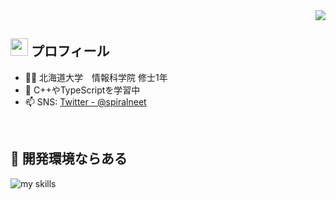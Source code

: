 <!-- 1. GitHub usernameを変更 -->
<div align="right">
  <img src="https://komarev.com/ghpvc/?spiral987=spiral987" />
</div>

<!-- 2. プロフィールや連絡先を変更 -->
## <img src="https://media.giphy.com/media/hvRJCLFzcasrR4ia7z/giphy.gif" width="28"> プロフィール

- 🧑‍💻 北海道大学　情報科学院 修士1年
- 🌱 C++やTypeScriptを学習中
- 📫 SNS: [Twitter - @spiralneet]([https://x.com/spiralneet])
<br>


<!-- 3. 好きな技術スタックに変更 -->
<!-- ライトモート：theme=light, ダークモート：theme=dark -->
<!-- アイコンの選択肢一覧：https://arc.net/l/quote/zizyykfh -->
## 🌱 開発環境ならある
<img alt="my skills" src="https://skillicons.dev/icons?theme=dark&perline=7&i=blender,c,cs,cpp,cmake,css,firebase,html,java,ts,py,r,react,ruby,unity" />
<br>


<!--
This repository is a ✨ _special_ ✨ repository because its `README.md` (this file) appears on your GitHub profile.

Here are some ideas to get you started:

- 🔭 I’m currently working on ...
- 🌱 I’m currently learning ...
- 👯 I’m looking to collaborate on ...
- 🤔 I’m looking for help with ...
- 💬 Ask me about ...
- 📫 How to reach me: ...
- 😄 Pronouns: ...
- ⚡ Fun fact: ...
-->

